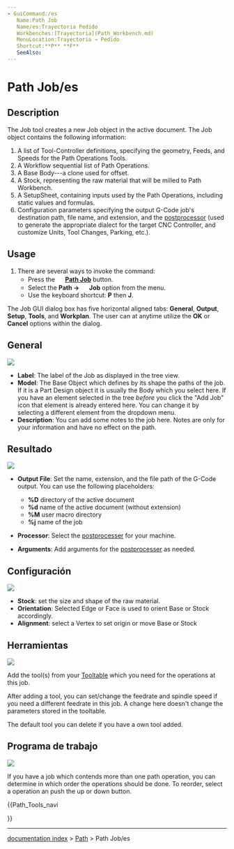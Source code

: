 ```yaml
---
- GuiCommand:/es
   Name:Path Job
   Name/es:Trayectoria Pedido
   Workbenches:[Trayectoria](Path_Workbench.md)
   MenuLocation:Trayectoria → Pedido
   Shortcut:**P** **F**
   SeeAlso:
---
```


# Path Job/es


</div>

## Description

The Job tool creates a new Job object in the active document. The Job object contains the following information:

1.  A list of Tool-Controller definitions, specifying the geometry, Feeds, and Speeds for the Path Operations Tools.
2.  A Workflow sequential list of Path Operations.
3.  A Base Body---a clone used for offset.
4.  A Stock, representing the raw material that will be milled to Path Workbench.
5.  A SetupSheet, containing inputs used by the Path Operations, including static values and formulas.
6.  Configuration parameters specifying the output G-Code job\'s destination path, file name, and extension, and the [postprocessor](Path_Post.md) (used to generate the appropriate dialect for the target CNC Controller, and customize Units, Tool Changes, Parking, etc.).

## Usage

1.  There are several ways to invoke the command:
    -   Press the **<img src="images/Path_Job.svg" width=16px> [Path Job](Path_Job.md)** button.
    -   Select the **Path → <img src="images/Path_Job.svg" width=16px> Job** option from the menu.
    -   Use the keyboard shortcut: **P** then **J**.

The Job GUI dialog box has five horizontal aligned tabs: **General**, **Output**, **Setup**, **Tools**, and **Workplan**. The user can at anytime utilize the **OK** or **Cancel** options within the dialog.

## General

![](images/Job_1.jpg )

-   **Label**: The label of the Job as displayed in the tree view.
-   **Model**: The Base Object which defines by its shape the paths of the job. If it is a Part Design object it is usually the Body which you select here. If you have an element selected in the tree *before* you click the \"Add Job\" icon that element is already entered here. You can change it by selecting a different element from the dropdown menu.
-   **Description**: You can add some notes to the job here. Notes are only for your information and have no effect on the path.

## Resultado

![](images/Job_2.jpg )

-   **Output File**: Set the name, extension, and the file path of the G-Code output. You can use the following placeholders:
    -   **%D** directory of the active document
    -   **%d** name of the active document (without extension)
    -   **%M** user macro directory
    -   **%j** name of the job

-   **Processor**: Select the [postprocesser](Path_Post.md) for your machine.
-   **Arguments**: Add arguments for the [postprocesser](Path_Post.md) as needed.

## Configuración

![](images/Job_3.jpg )

-   **Stock**: set the size and shape of the raw material.
-   **Orientation**: Selected Edge or Face is used to orient Base or Stock accordingly.
-   **Alignment**: select a Vertex to set origin or move Base or Stock

## Herramientas

![](images/Job_4.jpg )

Add the tool(s) from your [Tooltable](Path_ToolLibraryEdit.md) which you need for the operations at this job.

After adding a tool, you can set/change the feedrate and spindle speed if you need a different feedrate in this job. A change here doesn\'t change the parameters stored in the tooltable.

The default tool you can delete if you have a own tool added.

## Programa de trabajo 

![](images/Job_5.jpg )

If you have a job which contends more than one path operation, you can determine in which order the operations should be done. To reorder, select a operation an push the up or down button.


<div class="mw-translate-fuzzy">





</div>


{{Path_Tools_navi

}}

---
[documentation index](../README.md) > [Path](Path_Workbench.md) > Path Job/es
